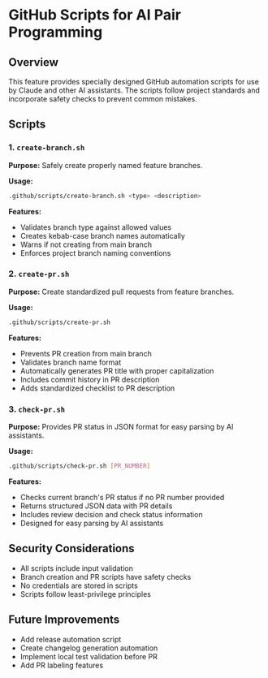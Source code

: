 # GitHub Scripts for AI Pair Programming

## Overview

This feature provides specially designed GitHub automation scripts for use by Claude and other AI assistants. 
The scripts follow project standards and incorporate safety checks to prevent common mistakes.

## Scripts

### 1. `create-branch.sh`

**Purpose:** Safely create properly named feature branches.

**Usage:**
```bash
.github/scripts/create-branch.sh <type> <description>
```

**Features:**
- Validates branch type against allowed values
- Creates kebab-case branch names automatically
- Warns if not creating from main branch
- Enforces project branch naming conventions

### 2. `create-pr.sh`

**Purpose:** Create standardized pull requests from feature branches.

**Usage:**
```bash
.github/scripts/create-pr.sh
```

**Features:**
- Prevents PR creation from main branch
- Validates branch name format
- Automatically generates PR title with proper capitalization
- Includes commit history in PR description
- Adds standardized checklist to PR description

### 3. `check-pr.sh`

**Purpose:** Provides PR status in JSON format for easy parsing by AI assistants.

**Usage:**
```bash
.github/scripts/check-pr.sh [PR_NUMBER]
```

**Features:**
- Checks current branch's PR status if no PR number provided
- Returns structured JSON data with PR details
- Includes review decision and check status information
- Designed for easy parsing by AI assistants

## Security Considerations

- All scripts include input validation
- Branch creation and PR scripts have safety checks
- No credentials are stored in scripts
- Scripts follow least-privilege principles

## Future Improvements

- Add release automation script
- Create changelog generation automation
- Implement local test validation before PR
- Add PR labeling features